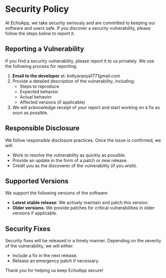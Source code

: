 # Security Policy

At EchoApp, we take security seriously and are committed to keeping our software and users safe. If you discover a security vulnerability, please follow the steps below to report it.

## Reporting a Vulnerability

If you find a security vulnerability, please report it to us privately. We use the following process for reporting:

1. **Email to the developer** at: kotlyaranya1771gmail.com
2. Provide a detailed description of the vulnerability, including:
   - Steps to reproduce
   - Expected behavior
   - Actual behavior
   - Affected versions (if applicable)
3. We will acknowledge receipt of your report and start working on a fix as soon as possible.

## Responsible Disclosure

We follow responsible disclosure practices. Once the issue is confirmed, we will:
- Work to resolve the vulnerability as quickly as possible.
- Provide an update in the form of a patch or new release.
- Credit you as the discoverer of the vulnerability (if you wish).

## Supported Versions

We support the following versions of the software:
- **Latest stable release**: We actively maintain and patch this version.
- **Older versions**: We provide patches for critical vulnerabilities in older versions if applicable.

## Security Fixes

Security fixes will be released in a timely manner. Depending on the severity of the vulnerability, we will either:
- Include a fix in the next release.
- Release an emergency patch if necessary.

Thank you for helping us keep EchoApp secure!
